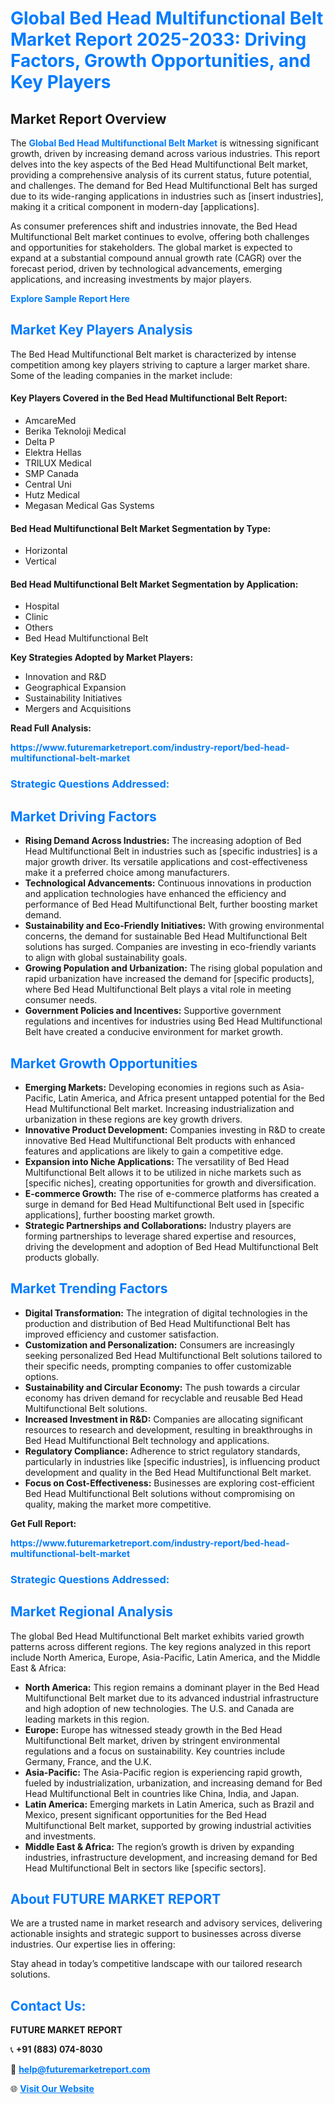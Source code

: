 <h1 style="color: #007BFF;">Global Bed Head Multifunctional Belt Market Report 2025-2033: Driving Factors, Growth Opportunities, and Key Players</h1>

<section id="overview">
<h2>Market Report Overview</h2>
<p>The <a href="https://www.futuremarketreport.com/industry-report/bed-head-multifunctional-belt-market" style="color: #007BFF; text-decoration: none;"><strong>Global Bed Head Multifunctional Belt Market</strong></a> is witnessing significant growth, driven by increasing demand across various industries. This report delves into the key aspects of the Bed Head Multifunctional Belt market, providing a comprehensive analysis of its current status, future potential, and challenges. The demand for Bed Head Multifunctional Belt has surged due to its wide-ranging applications in industries such as [insert industries], making it a critical component in modern-day [applications].</p>
<p>As consumer preferences shift and industries innovate, the Bed Head Multifunctional Belt market continues to evolve, offering both challenges and opportunities for stakeholders. The global market is expected to expand at a substantial compound annual growth rate (CAGR) over the forecast period, driven by technological advancements, emerging applications, and increasing investments by major players.</p>
</section>

<section id="overview">
<p><a href="https://www.futuremarketreport.com/request-sample/reportId=123953" style="color: #007BFF; text-decoration: none;"><strong>Explore Sample Report Here</strong></a></p>
</section>

<section id="key-players">
<h2 style="color: #007BFF;">Market Key Players Analysis</h2>
<p>The Bed Head Multifunctional Belt market is characterized by intense competition among key players striving to capture a larger market share. Some of the leading companies in the market include:</p>
<h4>Key Players Covered in the Bed Head Multifunctional Belt Report:</h4>
<ul><li>AmcareMed</li><li>Berika Teknoloji Medical</li><li>Delta P</li><li>Elektra Hellas</li><li>TRILUX Medical</li><li>SMP Canada</li><li>Central Uni</li><li>Hutz Medical</li><li>Megasan Medical Gas Systems</li></ul>
<h4>Bed Head Multifunctional Belt Market Segmentation by Type:</h4>
<ul><li>Horizontal</li><li>Vertical</li></ul>

<h4>Bed Head Multifunctional Belt Market Segmentation by Application:</h4>
<ul><li>Hospital</li><li>Clinic</li><li>Others</li><li>Bed Head Multifunctional Belt</li></ul>
<p><strong>Key Strategies Adopted by Market Players:</strong></p>
<ul>
<li>Innovation and R&D</li>
<li>Geographical Expansion</li>
<li>Sustainability Initiatives</li>
<li>Mergers and Acquisitions</li>
</ul>
</section>

<section>
<p><strong>Read Full Analysis: </strong></p><a href="https://www.futuremarketreport.com/industry-report/bed-head-multifunctional-belt-market" style="color: #007BFF; text-decoration: none;"><strong>https://www.futuremarketreport.com/industry-report/bed-head-multifunctional-belt-market</strong></a>
<h3 style="color: #007BFF;">Strategic Questions Addressed:</h3>
</section>

<section id="driving-factors">
<h2 style="color: #007BFF;">Market Driving Factors</h2>
<ul>
<li><strong>Rising Demand Across Industries:</strong> The increasing adoption of Bed Head Multifunctional Belt in industries such as [specific industries] is a major growth driver. Its versatile applications and cost-effectiveness make it a preferred choice among manufacturers.</li>
<li><strong>Technological Advancements:</strong> Continuous innovations in production and application technologies have enhanced the efficiency and performance of Bed Head Multifunctional Belt, further boosting market demand.</li>
<li><strong>Sustainability and Eco-Friendly Initiatives:</strong> With growing environmental concerns, the demand for sustainable Bed Head Multifunctional Belt solutions has surged. Companies are investing in eco-friendly variants to align with global sustainability goals.</li>
<li><strong>Growing Population and Urbanization:</strong> The rising global population and rapid urbanization have increased the demand for [specific products], where Bed Head Multifunctional Belt plays a vital role in meeting consumer needs.</li>
<li><strong>Government Policies and Incentives:</strong> Supportive government regulations and incentives for industries using Bed Head Multifunctional Belt have created a conducive environment for market growth.</li>
</ul>
</section>

<section id="growth-opportunities">
<h2 style="color: #007BFF;">Market Growth Opportunities</h2>
<ul>
<li><strong>Emerging Markets:</strong> Developing economies in regions such as Asia-Pacific, Latin America, and Africa present untapped potential for the Bed Head Multifunctional Belt market. Increasing industrialization and urbanization in these regions are key growth drivers.</li>
<li><strong>Innovative Product Development:</strong> Companies investing in R&D to create innovative Bed Head Multifunctional Belt products with enhanced features and applications are likely to gain a competitive edge.</li>
<li><strong>Expansion into Niche Applications:</strong> The versatility of Bed Head Multifunctional Belt allows it to be utilized in niche markets such as [specific niches], creating opportunities for growth and diversification.</li>
<li><strong>E-commerce Growth:</strong> The rise of e-commerce platforms has created a surge in demand for Bed Head Multifunctional Belt used in [specific applications], further boosting market growth.</li>
<li><strong>Strategic Partnerships and Collaborations:</strong> Industry players are forming partnerships to leverage shared expertise and resources, driving the development and adoption of Bed Head Multifunctional Belt products globally.</li>
</ul>
</section>

<section id="trending-factors">
<h2 style="color: #007BFF;">Market Trending Factors</h2>
<ul>
<li><strong>Digital Transformation:</strong> The integration of digital technologies in the production and distribution of Bed Head Multifunctional Belt has improved efficiency and customer satisfaction.</li>
<li><strong>Customization and Personalization:</strong> Consumers are increasingly seeking personalized Bed Head Multifunctional Belt solutions tailored to their specific needs, prompting companies to offer customizable options.</li>
<li><strong>Sustainability and Circular Economy:</strong> The push towards a circular economy has driven demand for recyclable and reusable Bed Head Multifunctional Belt solutions.</li>
<li><strong>Increased Investment in R&D:</strong> Companies are allocating significant resources to research and development, resulting in breakthroughs in Bed Head Multifunctional Belt technology and applications.</li>
<li><strong>Regulatory Compliance:</strong> Adherence to strict regulatory standards, particularly in industries like [specific industries], is influencing product development and quality in the Bed Head Multifunctional Belt market.</li>
<li><strong>Focus on Cost-Effectiveness:</strong> Businesses are exploring cost-efficient Bed Head Multifunctional Belt solutions without compromising on quality, making the market more competitive.</li>
</ul>
</section>

<section>
<p><strong>Get Full Report: </strong></p><a href="https://www.futuremarketreport.com/industry-report/bed-head-multifunctional-belt-market" style="color: #007BFF; text-decoration: none;"><strong>https://www.futuremarketreport.com/industry-report/bed-head-multifunctional-belt-market</strong></a>
<h3 style="color: #007BFF;">Strategic Questions Addressed:</h3>
</section>


<section id="regional-analysis">
<h2 style="color: #007BFF;">Market Regional Analysis</h2>
<p>The global Bed Head Multifunctional Belt market exhibits varied growth patterns across different regions. The key regions analyzed in this report include North America, Europe, Asia-Pacific, Latin America, and the Middle East & Africa:</p>
<ul>
<li><strong>North America:</strong> This region remains a dominant player in the Bed Head Multifunctional Belt market due to its advanced industrial infrastructure and high adoption of new technologies. The U.S. and Canada are leading markets in this region.</li>
<li><strong>Europe:</strong> Europe has witnessed steady growth in the Bed Head Multifunctional Belt market, driven by stringent environmental regulations and a focus on sustainability. Key countries include Germany, France, and the U.K.</li>
<li><strong>Asia-Pacific:</strong> The Asia-Pacific region is experiencing rapid growth, fueled by industrialization, urbanization, and increasing demand for Bed Head Multifunctional Belt in countries like China, India, and Japan.</li>
<li><strong>Latin America:</strong> Emerging markets in Latin America, such as Brazil and Mexico, present significant opportunities for the Bed Head Multifunctional Belt market, supported by growing industrial activities and investments.</li>
<li><strong>Middle East & Africa:</strong> The region’s growth is driven by expanding industries, infrastructure development, and increasing demand for Bed Head Multifunctional Belt in sectors like [specific sectors].</li>
</ul>
</section>

<footer>
<h2 style="color: #007BFF;">About FUTURE MARKET REPORT</h2>
<p>We are a trusted name in market research and advisory services, delivering actionable insights and strategic support to businesses across diverse industries. Our expertise lies in offering:</p>

<p>Stay ahead in today’s competitive landscape with our tailored research solutions.</p>

<h2 style="color: #007BFF;">Contact Us:</h2>
<p><strong>FUTURE MARKET REPORT</strong></p>
<p>📞 <strong>+91 (883) 074-8030</strong></p>
<p>📧 <strong><a href="mailto:help@futuremarketreport.com" style="color: #007BFF;">help@futuremarketreport.com</a></strong></p>
<p>🌐 <strong><a href="https://www.futuremarketreport.com/" style="color: #007BFF;">Visit Our Website</a></strong></p>
</footer>